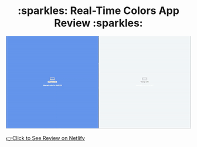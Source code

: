 <h1 align="center"> :sparkles: Real-Time Colors App Review :sparkles: </h1>

<p align="center">
  <img src="figures/colors-app-800px.gif" width="900px" title="gif">
</p>

[:point_right:Click to See Review on Netlify](https://hungry-clarke-6f7dc3.netlify.app)
